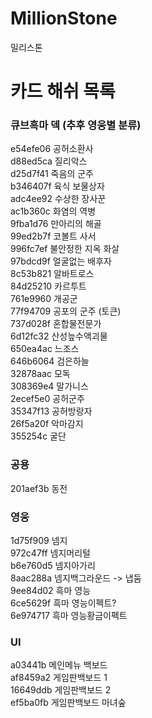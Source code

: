 ﻿# MillionStone
밀리스톤  

# 카드 해쉬 목록

### 큐브흑마 덱 (추후 영웅별 분류)
e54efe06 공허소환사  
d88ed5ca 질리악스  
d25d7f41 죽음의 군주  
b346407f 육식 보물상자  
adc4ee92 수상한 장사꾼  
ac1b360c 화염의 역병  
9fba1d76 만아리의 해골  
99ed2b7f 코볼트 사서  
996fc7ef 불안정한 지옥 화살  
97bdcd9f 얼굴없는 배후자  
8c53b821 알바트로스  
84d25210 카르투트  
761e9960 개공군  
77f94709 공포의 군주 (토큰)  
737d028f 혼합물전문가  
6d12fc32 산성늪수액괴물  
650ea4ac 느조스  
646b6064 검은하늘  
32878aac 모독  
308369e4 말가니스  
2ecef5e0 공허군주  
35347f13 공허방랑자  
26f5a20f 악마감지  
355254c 굴단  

### 공용 
201aef3b 동전  

### 영웅 
1d75f909 넴지  
972c47ff 넴지머리털  
b6e760d5 넴지아가리  
8aac288a 넴지백그라운드 -> 냅둠  
9ee84d02 흑마 영능  
6ce5629f 흑마 영능이펙트?  
6e974717 흑마 영능황금이펙트  

### UI 
a03441b 메인메뉴 백보드  
af8459a2 게임판백보드 1  
16649ddb 게임판백보드 2  
ef5ba0fb 게임판백보드 마녀숲